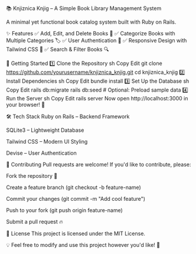 📚 Knjiznica Knjig – A Simple Book Library Management System

A minimal yet functional book catalog system built with Ruby on Rails.

✨ Features
✅ Add, Edit, and Delete Books 📖
✅ Categorize Books with Multiple Categories 🏷️
✅ User Authentication 🔐
✅ Responsive Design with Tailwind CSS 🎨
✅ Search & Filter Books 🔍

🚀 Getting Started
1️⃣ Clone the Repository
sh
Copy
Edit
git clone https://github.com/yourusername/knjiznica_knjig.git
cd knjiznica_knjig
2️⃣ Install Dependencies
sh
Copy
Edit
bundle install
3️⃣ Set Up the Database
sh
Copy
Edit
rails db:migrate
rails db:seed # Optional: Preload sample data
4️⃣ Run the Server
sh
Copy
Edit
rails server
Now open http://localhost:3000 in your browser! 🎉

🛠 Tech Stack
Ruby on Rails – Backend Framework

SQLite3 – Lightweight Database

Tailwind CSS – Modern UI Styling

Devise – User Authentication

🤝 Contributing
Pull requests are welcome! If you'd like to contribute, please:

Fork the repository 🍴

Create a feature branch (git checkout -b feature-name)

Commit your changes (git commit -m "Add cool feature")

Push to your fork (git push origin feature-name)

Submit a pull request 🔥

📜 License
This project is licensed under the MIT License.

💡 Feel free to modify and use this project however you'd like! 🚀
